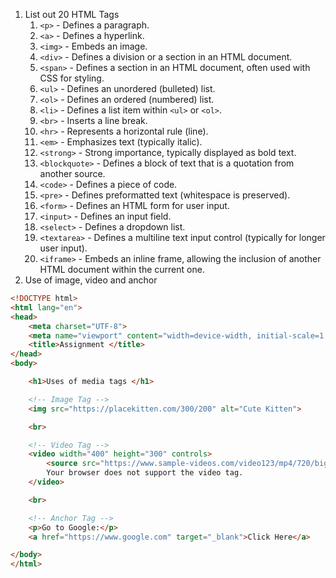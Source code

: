 1. List out 20 HTML Tags
	1. `<p>` - Defines a paragraph.
	2. `<a>` - Defines a hyperlink.
	3. `<img>` - Embeds an image.
	4. `<div>` - Defines a division or a section in an HTML document.
	5. `<span>` - Defines a section in an HTML document, often used with CSS for styling.
	6. `<ul>` - Defines an unordered (bulleted) list.
	7. `<ol>` - Defines an ordered (numbered) list.
	8. `<li>` - Defines a list item within `<ul>` or `<ol>`.
	9. `<br>` - Inserts a line break.
	10. `<hr>` - Represents a horizontal rule (line).
	11. `<em>` - Emphasizes text (typically italic).
	12. `<strong>` - Strong importance, typically displayed as bold text.
	13. `<blockquote>` - Defines a block of text that is a quotation from another source.
	14. `<code>` - Defines a piece of code.
	15. `<pre>` - Defines preformatted text (whitespace is preserved).
	16. `<form>` - Defines an HTML form for user input.
	17. `<input>` - Defines an input field.
	18. `<select>` - Defines a dropdown list.
	19. `<textarea>` - Defines a multiline text input control (typically for longer user input).
	20. `<iframe>` - Embeds an inline frame, allowing the inclusion of another HTML document within the current one.
2. Use of image, video and anchor
```HTML
<!DOCTYPE html>
<html lang="en">
<head>
    <meta charset="UTF-8">
    <meta name="viewport" content="width=device-width, initial-scale=1.0">
    <title>Assignment </title>
</head>
<body>

    <h1>Uses of media tags </h1>

    <!-- Image Tag -->
    <img src="https://placekitten.com/300/200" alt="Cute Kitten">

    <br>

    <!-- Video Tag -->
    <video width="400" height="300" controls>
        <source src="https://www.sample-videos.com/video123/mp4/720/big_buck_bunny_720p_1mb.mp4" type="video/mp4">
        Your browser does not support the video tag.
    </video>

    <br>

    <!-- Anchor Tag -->
    <p>Go to Google:</p>
    <a href="https://www.google.com" target="_blank">Click Here</a>

</body>
</html>
```